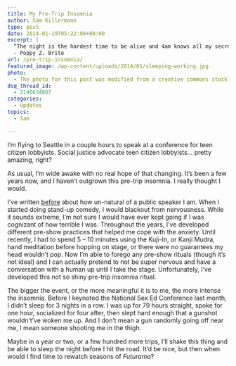 ```yaml
---
title: My Pre-Trip Insomnia
author: Sam Killermann
type: post
date: 2014-01-19T05:22:00+00:00
excerpt: |
  “The night is the hardest time to be alive and 4am knows all my secrets.”
  - Poppy Z. Brite
url: /pre-trip-insomnia/
featured_image: /wp-content/uploads/2014/01/sleeping-working.jpg
photo:
  - The photo for this post was modified from a creative commons stock image.
dsq_thread_id:
  - 2146634867
categories:
  - Updates
topics:
  - Sam

---
```

I&#8217;m flying to Seattle in a couple hours to speak at a conference for teen citizen lobbyists. Social justice advocate teen citizen lobbyists&#8230; pretty amazing, right?

As usual, I&#8217;m wide awake with no real hope of that changing. It&#8217;s been a few years now, and I haven&#8217;t outgrown this pre-trip insomnia. I really thought I would.

I&#8217;ve written [before][1] about how un-natural of a public speaker I am. When I started doing stand-up comedy, I would blackout from nervousness. While it sounds extreme, I&#8217;m not sure I would have ever kept going if I was cognizant of how terrible I was. Throughout the years, I&#8217;ve developed different pre-show practices that helped me cope with the anxiety. Until recently, I had to spend 5 &#8211; 10 minutes using the Kuji-In, or Kanji Mudra, hand meditation before hopping on stage, or there were no guarantees my head wouldn&#8217;t pop. Now I&#8217;m able to forego any pre-show rituals (though it&#8217;s not ideal) and I can actually pretend to not be super nervous and have a conversation with a human up until I take the stage. Unfortunately, I&#8217;ve developed this not so shiny pre-trip insomnia ritual.

The bigger the event, or the more meaningful it is to me, the more intense the insomnia. Before I keynoted the National Sex Ed Conference last month, I didn&#8217;t sleep for 3 nights in a row. I was up for 79 hours straight, spoke for one hour, socialized for four after, then slept hard enough that a gunshot wouldn&#8217;t&#8217;ve woken me up. And I don&#8217;t mean a gun randomly going off near me, I mean someone shooting me in the thigh.

Maybe in a year or two, or a few hundred more trips, I&#8217;ll shake this thing and be able to sleep the night before I hit the road. It&#8217;d be nice, but then when would I find time to rewatch seasons of _Futurama_?

 [1]: /hiding-behind-a-keyboard/ "Hiding Behind a Keyboard: The Terror of the Unknown"